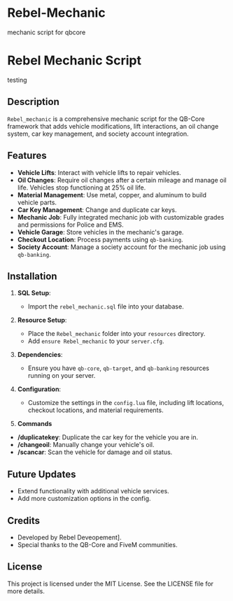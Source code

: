 # Rebel-Mechanic
mechanic script for qbcore
# Rebel Mechanic Script
testing

## Description
`Rebel_mechanic` is a comprehensive mechanic script for the QB-Core framework that adds vehicle modifications, lift interactions, an oil change system, car key management, and society account integration.

## Features
- **Vehicle Lifts**: Interact with vehicle lifts to repair vehicles.
- **Oil Changes**: Require oil changes after a certain mileage and manage oil life. Vehicles stop functioning at 25% oil life.
- **Material Management**: Use metal, copper, and aluminum to build vehicle parts.
- **Car Key Management**: Change and duplicate car keys.
- **Mechanic Job**: Fully integrated mechanic job with customizable grades and permissions for Police and EMS.
- **Vehicle Garage**: Store vehicles in the mechanic's garage.
- **Checkout Location**: Process payments using `qb-banking`.
- **Society Account**: Manage a society account for the mechanic job using `qb-banking`.

## Installation

1. **SQL Setup**:
    - Import the `rebel_mechanic.sql` file into your database.

2. **Resource Setup**:
    - Place the `Rebel_mechanic` folder into your `resources` directory.
    - Add `ensure Rebel_mechanic` to your `server.cfg`.

3. **Dependencies**:
    - Ensure you have `qb-core`, `qb-target`, and `qb-banking` resources running on your server.

4. **Configuration**:
    - Customize the settings in the `config.lua` file, including lift locations, checkout locations, and material requirements.

5. **Commands**

- **/duplicatekey**: Duplicate the car key for the vehicle you are in.
- **/changeoil**: Manually change your vehicle's oil.
- **/scancar**: Scan the vehicle for damage and oil status.

## Future Updates
- Extend functionality with additional vehicle services.
- Add more customization options in the config.

## Credits
- Developed by Rebel Deveopement].
- Special thanks to the QB-Core and FiveM communities.

## License
This project is licensed under the MIT License. See the LICENSE file for more details.
